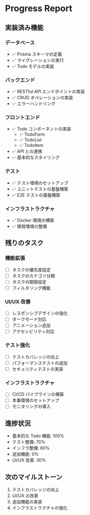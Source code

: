 # Progress Report

## 実装済み機能

### データベース

- ✅ Prisma スキーマの定義
- ✅ マイグレーションの実行
- ✅ Todo モデルの実装

### バックエンド

- ✅ RESTful API エンドポイントの実装
- ✅ CRUD オペレーションの実装
- ✅ エラーハンドリング

### フロントエンド

- ✅ Todo コンポーネントの実装
  - ✅ TodoForm
  - ✅ TodoList
  - ✅ TodoItem
- ✅ API との連携
- ✅ 基本的なスタイリング

### テスト

- ✅ テスト環境のセットアップ
- ✅ ユニットテストの基盤構築
- ✅ E2E テストの基盤構築

### インフラストラクチャ

- ✅ Docker 環境の構築
- ✅ 開発環境の整備

## 残りのタスク

### 機能拡張

- [ ] タスクの優先度設定
- [ ] タスクのカテゴリ分類
- [ ] タスクの期限設定
- [ ] フィルタリング機能

### UI/UX 改善

- [ ] レスポンシブデザインの強化
- [ ] ダークモード対応
- [ ] アニメーション追加
- [ ] アクセシビリティ対応

### テスト強化

- [ ] テストカバレッジの向上
- [ ] パフォーマンステストの追加
- [ ] セキュリティテストの実装

### インフラストラクチャ

- [ ] CI/CD パイプラインの構築
- [ ] 本番環境のセットアップ
- [ ] モニタリングの導入

## 進捗状況

- 基本的な Todo 機能: 100%
- テスト整備: 70%
- インフラ整備: 60%
- 追加機能: 0%
- UI/UX 改善: 30%

## 次のマイルストーン

1. テストカバレッジの向上
2. UI/UX の改善
3. 追加機能の実装
4. インフラストラクチャの強化
